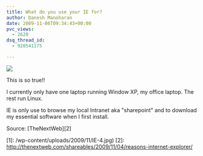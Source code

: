```yaml
---
title: What do you use your IE for?
author: Danesh Manoharan
date: 2009-11-06T09:34:43+00:00
pvc_views:
  - 2620
dsq_thread_id:
  - 920541175

---
```

![](/wp-content/uploads/2009/11/IE-4-450x223.jpg)

This is so true!!

I currently only have one laptop running Window XP, my office laptop. The rest run Linux.

IE is only use to browse my local Intranet aka "sharepoint" and to download my essential software when I first install.

Source: [TheNextWeb][2]

 [1]: /wp-content/uploads/2009/11/IE-4.jpg)
 [2]: http://thenextweb.com/shareables/2009/11/04/reasons-internet-explorer/